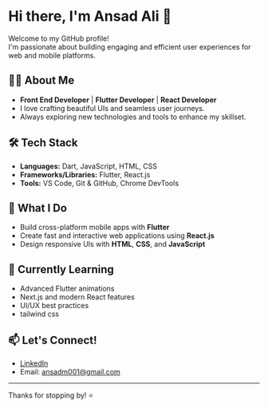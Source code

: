 # Hi there, I'm Ansad Ali 👋

Welcome to my GitHub profile!  
I'm passionate about building engaging and efficient user experiences for web and mobile platforms.

## 👨‍💻 About Me

- **Front End Developer** | **Flutter Developer** | **React Developer**
- I love crafting beautiful UIs and seamless user journeys.
- Always exploring new technologies and tools to enhance my skillset.

## 🛠️ Tech Stack

- **Languages:** Dart, JavaScript, HTML, CSS
- **Frameworks/Libraries:** Flutter, React.js
- **Tools:** VS Code, Git & GitHub, Chrome DevTools

## 🚀 What I Do

- Build cross-platform mobile apps with **Flutter**  
- Create fast and interactive web applications using **React.js**
- Design responsive UIs with **HTML**, **CSS**, and **JavaScript**

## 🌱 Currently Learning

- Advanced Flutter animations
- Next.js and modern React features
- UI/UX best practices
- tailwind css

## 📫 Let's Connect!

- [LinkedIn](https://www.linkedin.com/in/ansad-m-361b022a8/) <!-- Add your link --> <!-- Add your link -->
- Email: ansadm001@gmail.com

---

Thanks for stopping by! ⭐️
